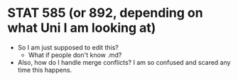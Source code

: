 # STAT 585 (or 892, depending on what Uni I am looking at)

- So I am just supposed to edit this? 
  - What if people don't know .md?
- Also, how do I handle merge conflicts? I am so confused and scared any time this happens.
